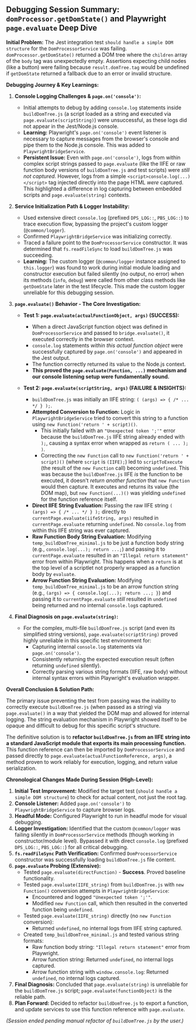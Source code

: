 ## Debugging Session Summary: `domProcessor.getDomState()` and Playwright `page.evaluate` Deep Dive

**Initial Problem:**
The Jest integration test `should handle a simple DOM structure` for the `DomProcessorService` was failing. `domProcessor.getDomState()` returned a DOM tree where the `children` array of the `body` tag was unexpectedly empty. Assertions expecting child nodes (like a button) were failing because `result.domTree.tag` would be undefined if `getDomState` returned a fallback due to an error or invalid structure.

**Debugging Journey & Key Learnings:**

1.  **Console Logging Challenges & `page.on('console')`:**
    *   Initial attempts to debug by adding `console.log` statements inside `buildDomTree.js` (a script loaded as a string and executed via `page.evaluate(scriptString)`) were unsuccessful, as these logs did not appear in the Jest/Node.js console.
    *   **Learning:** Playwright's `page.on('console')` event listener is necessary to capture messages from the browser's console and pipe them to the Node.js console. This was added to `PlaywrightBridgeService`.
    *   **Persistent Issue:** Even with `page.on('console')`, logs from within complex script strings passed to `page.evaluate` (like the IIFE or raw function body versions of `buildDomTree.js` and test scripts) were *still not captured*. However, logs from a simple `<script>console.log(...)</script>` tag injected directly into the page HTML *were* captured. This highlighted a difference in log capturing between embedded scripts and `page.evaluate(string)` contexts.

2.  **Service Initialization Path & Logger Instability:**
    *   Used extensive direct `console.log` (prefixed `DPS_LOG::`, `PBS_LOG::`) to trace execution flow, bypassing the project's custom logger (`@common/logger`).
    *   Confirmed `PlaywrightBridgeService` was initializing correctly.
    *   Traced a failure point to the `DomProcessorService` constructor. It was determined that `fs.readFileSync` to load `buildDomTree.js` was succeeding.
    *   **Learning:** The custom logger (`@common/logger` instance assigned to `this.logger`) was found to work during initial module loading and constructor execution but failed silently (no output, no error) when its methods (`info`, `debug`) were called from other class methods like `getDomState` later in the test lifecycle. This made the custom logger unreliable for this debugging session.

3.  **`page.evaluate()` Behavior - The Core Investigation:**
    *   **Test 1: `page.evaluate(actualFunctionObject, args)` (SUCCESS):**
        *   When a direct JavaScript function object was defined in `DomProcessorService` and passed to `bridge.evaluate()`, it executed correctly in the browser context.
        *   `console.log` statements *within this actual function object* were successfully captured by `page.on('console')` and appeared in the Jest output.
        *   The function correctly returned its value to the Node.js context.
        *   **This proved the `page.evaluate(Function, ...)` mechanism and our console listening setup were fundamentally sound.**

    *   **Test 2: `page.evaluate(scriptString, args)` (FAILURE & INSIGHTS):**
        *   `buildDomTree.js` was initially an IIFE string: `( (args) => { /* ... */ } );`.
        *   **Attempted Conversion to Function:** Logic in `PlaywrightBridgeService` tried to convert this string to a function using `new Function('return ' + script)()`.
            *   This initially failed with an `"Unexpected token ';'"` error because the `buildDomTree.js` IIFE string already ended with `);`, causing a syntax error when wrapped as `return ( ... ); )`.
            *   Correcting the `new Function` call to `new Function('return ' + script)()` (where `script` is `(IIFE);`) led to `scriptToExecute` (the result of the `new Function` call) becoming `undefined`. This was because the `buildDomTree.js` IIFE *is* the function to be executed, it doesn't *return another function* that `new Function` would then capture. It executes and returns its value (the DOM map), but `new Function(...)()` was yielding `undefined` for the function reference itself.
        *   **Direct IIFE String Evaluation:** Passing the raw IIFE string `( (args) => { /* ... */ } );` directly to `currentPage.evaluate(iifeString, args)` resulted in `currentPage.evaluate` returning `undefined`. No `console.log` from within this IIFE string was ever captured.
        *   **Raw Function Body String Evaluation:** Modifying `temp_buildDomTree_minimal.js` to be just a function body string (e.g., `console.log(...); return ...;`) and passing it to `currentPage.evaluate` resulted in an `"Illegal return statement"` error from within Playwright. This happens when a `return` is at the top level of a scriptlet not properly wrapped as a function body by `evaluate`.
        *   **Arrow Function String Evaluation:** Modifying `temp_buildDomTree_minimal.js` to be an arrow function string (e.g., `(args) => { console.log(...); return ...; }`) and passing it to `currentPage.evaluate` *still* resulted in `undefined` being returned and no internal `console.log`s captured.

4.  **Final Diagnosis on `page.evaluate(string)`:**
    *   For the complex, multi-file `buildDomTree.js` script (and even its simplified string versions), `page.evaluate(scriptString)` proved highly unreliable in this specific test environment for:
        *   Capturing internal `console.log` statements via `page.on('console')`.
        *   Consistently returning the expected execution result (often returning `undefined` silently).
        *   Correctly parsing various string formats (IIFE, raw body) without internal syntax errors within Playwright's evaluation wrapper.

**Overall Conclusion & Solution Path:**

The primary issue preventing the test from passing was the inability to correctly execute `buildDomTree.js` (when passed as a string) via `page.evaluate()` in a way that yielded the DOM map and allowed for internal logging. The string evaluation mechanism in Playwright showed itself to be opaque and difficult to debug for this specific script's structure.

The definitive solution is to **refactor `buildDomTree.js` from an IIFE string into a standard JavaScript module that exports its main processing function.** This function reference can then be imported by `DomProcessorService` and passed directly to `page.evaluate(actualFunctionReference, args)`, a method proven to work reliably for execution, logging, and return value serialization.

**Chronological Changes Made During Session (High-Level):**

1.  **Initial Test Improvement:** Modified the target test (`should handle a simple DOM structure`) to check for actual content, not just the root tag.
2.  **Console Listener:** Added `page.on('console')` to `PlaywrightBridgeService` to capture browser logs.
3.  **Headful Mode:** Configured Playwright to run in headful mode for visual debugging.
4.  **Logger Investigation:** Identified that the custom `@common/logger` was failing silently in `DomProcessorService` methods (though working in constructor/module level). Bypassed it with direct `console.log` (prefixed `DPS_LOG::`, `PBS_LOG::`) for all critical debugging.
5.  **`fs.readFileSync` Path Verification:** Confirmed `DomProcessorService` constructor was successfully loading `buildDomTree.js` file content.
6.  **`page.evaluate` Probing (Extensive):**
    *   Tested `page.evaluate(directFunction)` - **Success**. Proved baseline functionality.
    *   Tested `page.evaluate(IIFE_string)` from `buildDomTree.js` with `new Function()` conversion attempts in `PlaywrightBridgeService`:
        *   Encountered and logged `"Unexpected token ';'"`.
        *   Modified `new Function` call, which then resulted in the converted function being `undefined`.
    *   Tested `page.evaluate(IIFE_string)` directly (no `new Function` conversion):
        *   Returned `undefined`, no internal logs from IIFE string captured.
    *   Created `temp_buildDomTree_minimal.js` and tested various string formats:
        *   Raw function body string: `"Illegal return statement"` error from Playwright.
        *   Arrow function string: Returned `undefined`, no internal logs captured.
        *   Arrow function string with `window.console.log`: Returned `undefined`, no internal logs captured.
7.  **Final Diagnosis:** Concluded that `page.evaluate(string)` is unreliable for the `buildDomTree.js` script; `page.evaluate(functionObject)` is the reliable path.
8.  **Plan Forward:** Decided to refactor `buildDomTree.js` to export a function, and update services to use this function reference with `page.evaluate`.

*(Session ended pending manual refactor of `buildDomTree.js` by the user.)* 